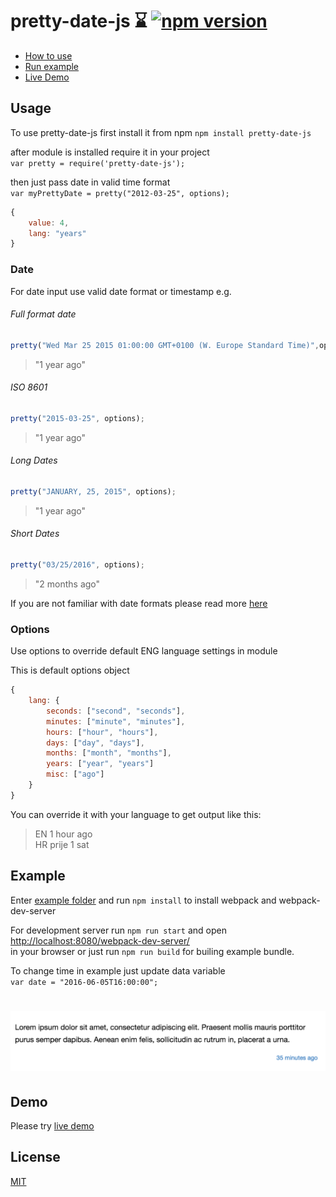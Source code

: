 # pretty-date-js :hourglass: [![npm version](https://badge.fury.io/js/pretty-date-js.svg)](https://badge.fury.io/js/pretty-date-js)

- [How to use](#usage)
- [Run example](#example)
- [Live Demo](#demo)


## Usage

To use pretty-date-js first install it from npm `npm install pretty-date-js`<br>

after module is installed require it in your project</br>
`var pretty = require('pretty-date-js');`

then just pass date in valid time format <br> 
`var myPrettyDate = pretty("2012-03-25", options);`
```javascript
{ 
	value: 4, 
	lang: "years" 
}
```

### Date 

For date input use valid date format or timestamp e.g.

###### Full format date
```javascript
pretty("Wed Mar 25 2015 01:00:00 GMT+0100 (W. Europe Standard Time)",options);
```
> "1 year ago"


###### ISO 8601

```javascript
pretty("2015-03-25", options);
```
> "1 year ago"


###### Long Dates
```javascript
pretty("JANUARY, 25, 2015", options);
```
> "1 year ago"


###### Short Dates
```javascript
pretty("03/25/2016", options);
```
> "2 months ago"



If you are not familiar with date formats please read more [here](http://www.w3schools.com/js/js_date_formats.asp)


### Options 

Use options to override default ENG language settings in module

This is default options object
```javascript
{
	lang: {
		seconds: ["second", "seconds"],
		minutes: ["minute", "minutes"],
		hours: ["hour", "hours"],
		days: ["day", "days"],
		months: ["month", "months"],
		years: ["year", "years"]
		misc: ["ago"]
	}
}
```
You can override it with your language to get output like this:

> EN 1 hour ago <br>
> HR prije 1 sat

 
## Example

Enter [example folder](https://github.com/zarkoselak/pretty-date-js/tree/master/example) and run `npm install` to install webpack and webpack-dev-server

For development server run `npm run start` and open<br>
[http://localhost:8080/webpack-dev-server/](http://localhost:8080/webpack-dev-server/) <br>
in your browser or just run `npm run build` for builing example bundle.

To change time in example just update data variable<br>
`var date = "2016-06-05T16:00:00";`

# [![Example](example/media/example.png)](http://zarkoselak.github.io/pretty-date-js/)


## Demo
Please try [live demo](http://zarkoselak.github.io/pretty-date-js/) 


## License

[MIT](https://github.com/zarkoselak/pretty-date-js/blob/master/LICENSE.md)
